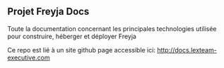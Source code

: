 
## Projet Freyja Docs
Toute la documentation concernant les principales technologies utilisée pour construire, héberger et déployer Freyja

Ce repo est lié à un site github page accessible ici: http://docs.lexteam-executive.com

